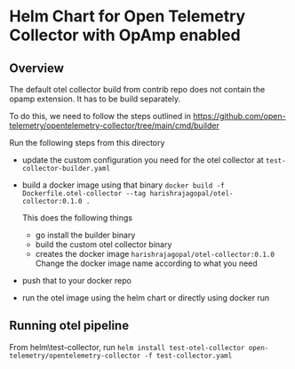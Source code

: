 # Helm Chart for Open Telemetry Collector with OpAmp enabled

## Overview
The default otel collector build from contrib repo does not contain the opamp extension. It has to be build separately.

To do this, we need to follow the steps outlined in https://github.com/open-telemetry/opentelemetry-collector/tree/main/cmd/builder

Run the following steps from this directory

- update the custom configuration you need for the otel collector at `test-collector-builder.yaml`

- build a docker image using that binary
    `docker build -f Dockerfile.otel-collector --tag harishrajagopal/otel-collector:0.1.0 .`

    This does the following things
    - go install the builder binary
    - build the custom otel collector binary
    - creates the docker image `harishrajagopal/otel-collector:0.1.0`
    Change the docker image name according to what you need

- push that to your docker repo

- run the otel image using the helm chart or directly using docker run

## Running otel pipeline
From helm\test-collector, run
    `helm install test-otel-collector open-telemetry/opentelemetry-collector -f test-collector.yaml`